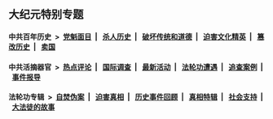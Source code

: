 ## 大纪元特别专题

#### 中共百年历史 &nbsp;>&nbsp; [党魁面目](indexes/nf1176107/README.md?01240430) &nbsp;| &nbsp; [杀人历史](indexes/nf1176106/README.md?01240430) &nbsp;| &nbsp; [破坏传统和道德](indexes/nf1176106/README.md?01240430) &nbsp;| &nbsp; [迫害文化精英](indexes/nf1176111/README.md?01240430) &nbsp;| &nbsp; [篡改历史](indexes/nf1176115/README.md?01240430) &nbsp;| &nbsp; [卖国](indexes/nf1176117/README.md?01240430) 

#### 中共活摘器官 &nbsp;>&nbsp; [热点评论](indexes/nf5879/README.md?01240430) &nbsp;| &nbsp; [国际调查](indexes/nf5947/README.md?01240430) &nbsp;| &nbsp; [最新活动](indexes/nf5883/README.md?01240430) &nbsp;| &nbsp; [法轮功遭遇](indexes/nf5881/README.md?01240430) &nbsp;| &nbsp; [追查案例](indexes/nf5880/README.md?01240430) &nbsp;| &nbsp; [事件报导](indexes/nf5877/README.md?01240430) 

#### 法轮功专辑 &nbsp;>&nbsp; [自焚伪案](indexes/nf5562/README.md?01240430) &nbsp;| &nbsp; [迫害真相](indexes/nf4379/README.md?01240430) &nbsp;| &nbsp; [历史事件回顾](indexes/nf5793/README.md?01240430) &nbsp;| &nbsp; [真相特辑](indexes/nf4389/README.md?01240430) &nbsp;| &nbsp; [社会支持](indexes/nf4386/README.md?01240430) &nbsp;| &nbsp; [大法徒的故事](indexes/nf1147481/README.md?01240430) 


